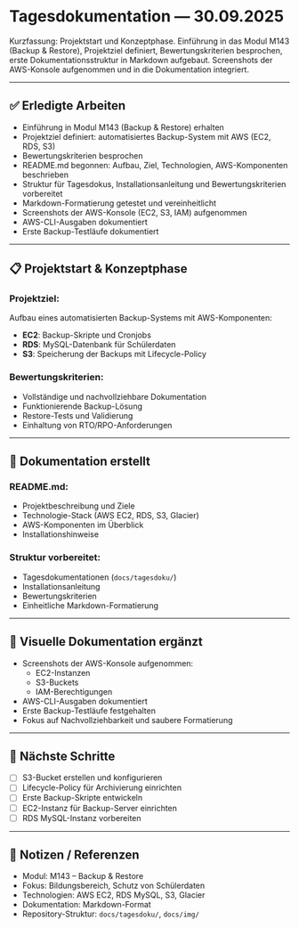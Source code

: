 # Tagesdokumentation — 30.09.2025

Kurzfassung: Projektstart und Konzeptphase. Einführung in das Modul M143 (Backup & Restore), Projektziel definiert, Bewertungskriterien besprochen, erste Dokumentationsstruktur in Markdown aufgebaut. Screenshots der AWS-Konsole aufgenommen und in die Dokumentation integriert.

---

## ✅ Erledigte Arbeiten

- Einführung in Modul M143 (Backup & Restore) erhalten
- Projektziel definiert: automatisiertes Backup-System mit AWS (EC2, RDS, S3)
- Bewertungskriterien besprochen
- README.md begonnen: Aufbau, Ziel, Technologien, AWS-Komponenten beschrieben
- Struktur für Tagesdokus, Installationsanleitung und Bewertungskriterien vorbereitet
- Markdown-Formatierung getestet und vereinheitlicht
- Screenshots der AWS-Konsole (EC2, S3, IAM) aufgenommen
- AWS-CLI-Ausgaben dokumentiert
- Erste Backup-Testläufe dokumentiert

---

## 📋 Projektstart & Konzeptphase

### Projektziel:

Aufbau eines automatisierten Backup-Systems mit AWS-Komponenten:
- **EC2**: Backup-Skripte und Cronjobs
- **RDS**: MySQL-Datenbank für Schülerdaten
- **S3**: Speicherung der Backups mit Lifecycle-Policy

### Bewertungskriterien:

- Vollständige und nachvollziehbare Dokumentation
- Funktionierende Backup-Lösung
- Restore-Tests und Validierung
- Einhaltung von RTO/RPO-Anforderungen

---

## 📝 Dokumentation erstellt

### README.md:

- Projektbeschreibung und Ziele
- Technologie-Stack (AWS EC2, RDS, S3, Glacier)
- AWS-Komponenten im Überblick
- Installationshinweise

### Struktur vorbereitet:

- Tagesdokumentationen (`docs/tagesdoku/`)
- Installationsanleitung
- Bewertungskriterien
- Einheitliche Markdown-Formatierung

---

## 📸 Visuelle Dokumentation ergänzt

- Screenshots der AWS-Konsole aufgenommen:
  - EC2-Instanzen
  - S3-Buckets
  - IAM-Berechtigungen
- AWS-CLI-Ausgaben dokumentiert
- Erste Backup-Testläufe festgehalten
- Fokus auf Nachvollziehbarkeit und saubere Formatierung

---

## 🧭 Nächste Schritte

- [ ] S3-Bucket erstellen und konfigurieren
- [ ] Lifecycle-Policy für Archivierung einrichten
- [ ] Erste Backup-Skripte entwickeln
- [ ] EC2-Instanz für Backup-Server einrichten
- [ ] RDS MySQL-Instanz vorbereiten

---

## 🧾 Notizen / Referenzen

- Modul: M143 – Backup & Restore
- Fokus: Bildungsbereich, Schutz von Schülerdaten
- Technologien: AWS EC2, RDS MySQL, S3, Glacier
- Dokumentation: Markdown-Format
- Repository-Struktur: `docs/tagesdoku/`, `docs/img/`
